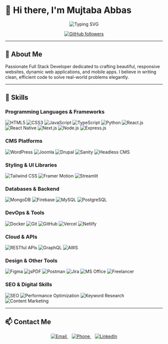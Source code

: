 # 👋 Hi there, I'm Mujtaba Abbas

<div align="center">
  <img src="https://readme-typing-svg.herokuapp.com?font=Fira+Code&weight=600&pause=1000&color=00BFFF&width=450&lines=Full+Stack+Developer;Web+Developer;Mobile+App+Developer;UI/UX+Enthusiast" alt="Typing SVG" />
</div>

<p align="center">
  <a href="https://github.com/mujtabaabas" target="_blank">
    <img src="https://img.shields.io/github/followers/syed-mujtaba-stack?label=Follow&style=social" alt="GitHub followers" />
  </a>
</p>

---

## 💫 About Me

Passionate Full Stack Developer dedicated to crafting beautiful, responsive websites, dynamic web applications, and mobile apps. I believe in writing clean, efficient code to solve real-world problems elegantly.

---

## 🚀 Skills

### Programming Languages & Frameworks  
<p align="left">  
  <img src="https://img.shields.io/badge/HTML5-E34F26?style=for-the-badge&logo=html5&logoColor=white" alt="HTML5" />  
  <img src="https://img.shields.io/badge/CSS3-1572B6?style=for-the-badge&logo=css3&logoColor=white" alt="CSS3" />  
  <img src="https://img.shields.io/badge/JavaScript-F7DF1E?style=for-the-badge&logo=javascript&logoColor=black" alt="JavaScript" />  
  <img src="https://img.shields.io/badge/TypeScript-3178C6?style=for-the-badge&logo=typescript&logoColor=white" alt="TypeScript" />  
  <img src="https://img.shields.io/badge/Python-3776AB?style=for-the-badge&logo=python&logoColor=white" alt="Python" />  
  <img src="https://img.shields.io/badge/React-61DAFB?style=for-the-badge&logo=react&logoColor=black" alt="React.js" />  
  <img src="https://img.shields.io/badge/React_Native-61DAFB?style=for-the-badge&logo=react&logoColor=black" alt="React Native" />  
  <img src="https://img.shields.io/badge/Next.js-000000?style=for-the-badge&logo=next.js&logoColor=white" alt="Next.js" />  
  <img src="https://img.shields.io/badge/Node.js-339933?style=for-the-badge&logo=node.js&logoColor=white" alt="Node.js" />  
  <img src="https://img.shields.io/badge/Express.js-000000?style=for-the-badge&logo=express&logoColor=white" alt="Express.js" />  
</p>

### CMS Platforms  
<p align="left">  
  <img src="https://img.shields.io/badge/WordPress-21759B?style=for-the-badge&logo=wordpress&logoColor=white" alt="WordPress" />  
  <img src="https://img.shields.io/badge/Joomla-5091CD?style=for-the-badge&logo=joomla&logoColor=white" alt="Joomla" />  
  <img src="https://img.shields.io/badge/Drupal-0678BE?style=for-the-badge&logo=drupal&logoColor=white" alt="Drupal" />  
  <img src="https://img.shields.io/badge/Sanity-F03E2F?style=for-the-badge&logo=sanity&logoColor=white" alt="Sanity" />  
  <img src="https://img.shields.io/badge/Headless_CMS-000000?style=for-the-badge&logo=jamstack&logoColor=white" alt="Headless CMS" />  
</p>

### Styling & UI Libraries  
<p align="left">  
  <img src="https://img.shields.io/badge/Tailwind_CSS-38B2AC?style=for-the-badge&logo=tailwind-css&logoColor=white" alt="Tailwind CSS" />  
  <img src="https://img.shields.io/badge/Framer_Motion-0055FF?style=for-the-badge&logo=framer&logoColor=white" alt="Framer Motion" />  
  <img src="https://img.shields.io/badge/Streamlit-FF4B4B?style=for-the-badge&logo=streamlit&logoColor=white" alt="Streamlit" />  
</p>

### Databases & Backend  
<p align="left">  
  <img src="https://img.shields.io/badge/MongoDB-47A248?style=for-the-badge&logo=mongodb&logoColor=white" alt="MongoDB" />  
  <img src="https://img.shields.io/badge/Firebase-FFCA28?style=for-the-badge&logo=firebase&logoColor=black" alt="Firebase" />  
  <img src="https://img.shields.io/badge/MySQL-4479A1?style=for-the-badge&logo=mysql&logoColor=white" alt="MySQL" />  
  <img src="https://img.shields.io/badge/PostgreSQL-336791?style=for-the-badge&logo=postgresql&logoColor=white" alt="PostgreSQL" />  
</p>

### DevOps & Tools  
<p align="left">  
  <img src="https://img.shields.io/badge/Docker-2496ED?style=for-the-badge&logo=docker&logoColor=white" alt="Docker" />  
  <img src="https://img.shields.io/badge/Git-F05032?style=for-the-badge&logo=git&logoColor=white" alt="Git" />  
  <img src="https://img.shields.io/badge/GitHub-181717?style=for-the-badge&logo=github&logoColor=white" alt="GitHub" />  
  <img src="https://img.shields.io/badge/Vercel-000000?style=for-the-badge&logo=vercel&logoColor=white" alt="Vercel" />  
  <img src="https://img.shields.io/badge/Netlify-00C7B7?style=for-the-badge&logo=netlify&logoColor=white" alt="Netlify" />  
</p>

### Cloud & APIs  
<p align="left">  
  <img src="https://img.shields.io/badge/RESTful_APIs-FF6C37?style=for-the-badge&logo=postman&logoColor=white" alt="RESTful APIs" />  
  <img src="https://img.shields.io/badge/GraphQL-E10098?style=for-the-badge&logo=graphql&logoColor=white" alt="GraphQL" />  
  <img src="https://img.shields.io/badge/AWS-232F3E?style=for-the-badge&logo=amazon-aws&logoColor=white" alt="AWS" />  
</p>

### Design & Other Tools  
<p align="left">  
  <img src="https://img.shields.io/badge/Figma-F24E1E?style=for-the-badge&logo=figma&logoColor=white" alt="Figma" />  
  <img src="https://img.shields.io/badge/jsPDF-007396?style=for-the-badge&logo=javascript&logoColor=white" alt="jsPDF" />  
  <img src="https://img.shields.io/badge/Postman-FF6C37?style=for-the-badge&logo=postman&logoColor=white" alt="Postman" />  
  <img src="https://img.shields.io/badge/Jira-0052CC?style=for-the-badge&logo=jira&logoColor=white" alt="Jira" />  
  <img src="https://img.shields.io/badge/MS_Office-D83B01?style=for-the-badge&logo=microsoft-office&logoColor=white" alt="MS Office" />  
  <img src="https://img.shields.io/badge/Freelancer-0ABDE3?style=for-the-badge&logo=freelancer&logoColor=white" alt="Freelancer" />  
</p>

### SEO & Digital Skills  
<p align="left">  
  <img src="https://img.shields.io/badge/SEO-47A248?style=for-the-badge&logo=google&logoColor=white" alt="SEO" />  
  <img src="https://img.shields.io/badge/Performance_Optimization-2496ED?style=for-the-badge&logo=pagespeed-insights&logoColor=white" alt="Performance Optimization" />  
  <img src="https://img.shields.io/badge/Keyword_Research-FF6C37?style=for-the-badge&logo=googleads&logoColor=white" alt="Keyword Research" />  
  <img src="https://img.shields.io/badge/Content_Marketing-FF4500?style=for-the-badge&logo=hubspot&logoColor=white" alt="Content Marketing" />  
</p>

---

## 📫 Contact Me

<p align="center">  
  <a href="mailto:s4mujtaba555@gmail.com" target="_blank">  
    <img src="https://img.shields.io/badge/Email-s4mujtaba555@gmail.com-D14836?style=for-the-badge&logo=gmail&logoColor=white" alt="Email" />  
  </a>  
  &nbsp;&nbsp;  
  <a href="tel:+923460630802" target="_blank">  
    <img src="https://img.shields.io/badge/Phone-03460630802-25D366?style=for-the-badge&logo=whatsapp&logoColor=white" alt="Phone" />  
  </a>  
  &nbsp;&nbsp;  
  <a href="https://linkedin.com/in/syed-mujtaba-abbas" target="_blank">  
    <img src="https://img.shields.io/badge/LinkedIn-Syed_Mujtaba_Abbas-0077B5?style=for-the-badge&logo=linkedin&logoColor=white" alt="LinkedIn" />  
  </a>  
</p>
